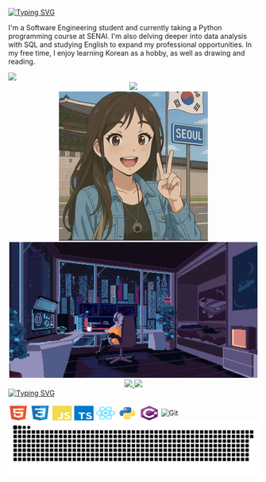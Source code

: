  <a href="https://git.io/typing-svg"><img src="https://readme-typing-svg.demolab.com?font=Fira+Code&size=40&pause=1000&background=FE47FF00&width=435&height=100&lines=👩🏻‍💻Kerolim+Cristina" alt="Typing SVG" /></a>

I'm a Software Engineering student and currently taking a Python programming course at SENAI. I'm also delving deeper into data analysis
with SQL and studying English to expand my professional
opportunities. In my free time, I enjoy learning Korean as a hobby, as well as
drawing and reading. 
<div>
<a href="[https://www.linkedin.com/in/rafaella-ballerini-45875016a](https://www.linkedin.com/in/kerolim-cristina-dos-santos-a238a6153/)"(https://www.linkedin.com/in/kerolim-cristina-dos-santos-a238a6153/)" target="_blank"><img src="https://img.shields.io/badge/-LinkedIn-%230077B5?style=for-the-badge&logo=linkedin&logoColor=white" target="_blank"></a>
</div>
<div align="center">
  <img src="kellc.gif" width="850" />
</div>
<div align="center">
  <img src="VdeodoWhatsAppde2025-07-29s21.19.17_a4ef2b62-ezgif.com-video-to-gif-converter.gif" width="300" />
  <img src="pixel-artist-opening-3-commission-slots-v0-m7tslpofuzjb1.gif" width="500" />
</div>
<div align="center">
  <a href="https://github.com/kellcrist1">
    <img height="185em" src="https://github-readme-stats.vercel.app/api?username=kellcrist1&show_icons=false&theme=radical&include_all_commits=false&count_private=false"/>
    <img height="185em" src="https://github-readme-stats.vercel.app/api/top-langs/?username=kellcrist1&layout=compact&langs_count=16&theme=radical"/>
  </a>
</div>
  <a href="https://git.io/typing-svg"><img src="https://readme-typing-svg.demolab.com?font=Fira+Code&pause=1000&background=FE47FF00&width=435&height=100&lines=My+skills+~" alt="Typing SVG" /></a>
  <div style="display: inline_block"><br>
  <img align="center" alt="Rafa-HTML" height="30" width="40" src="https://raw.githubusercontent.com/devicons/devicon/master/icons/html5/html5-original.svg">
  <img align="center" alt="Rafa-CSS" height="30" width="40" src="https://raw.githubusercontent.com/devicons/devicon/master/icons/css3/css3-original.svg">
  <img align="center" alt="Rafa-Js" height="30" width="40" src="https://raw.githubusercontent.com/devicons/devicon/master/icons/javascript/javascript-plain.svg">
  <img align="center" alt="Rafa-Ts" height="30" width="40" src="https://raw.githubusercontent.com/devicons/devicon/master/icons/typescript/typescript-plain.svg">
  <img align="center" alt="Rafa-React" height="30" width="40" src="https://raw.githubusercontent.com/devicons/devicon/master/icons/react/react-original.svg">
  <img align="center" alt="Rafa-Python" height="30" width="40" src="https://raw.githubusercontent.com/devicons/devicon/master/icons/python/python-original.svg">
  <img align="center" alt="Rafa-Csharp" height="30" width="40" src="https://raw.githubusercontent.com/devicons/devicon/master/icons/csharp/csharp-original.svg">
  <img align="center" alt="Git"  height="30" width="40" src="https://cdn.jsdelivr.net/gh/devicons/devicon@latest/icons/git/git-original.svg" 

</div>

<picture align="center">
  <source media="(prefers-color-scheme: dark)" srcset="https://raw.githubusercontent.com/kellcrist1/kellcrist1/output/github-contribution-grid-snake-dark.svg">
  <source media="(prefers-color-scheme: light)" srcset="https://raw.githubusercontent.com/kellcrist1/kellcrist1/output/github-contribution-grid-snake-dark.svg">
  <img align="center" alt="github contribution grid snake animation" src="https://raw.githubusercontent.com/kellcrist1/kellcrist1/output/github-contribution-grid-snake.svg">
</picture>
